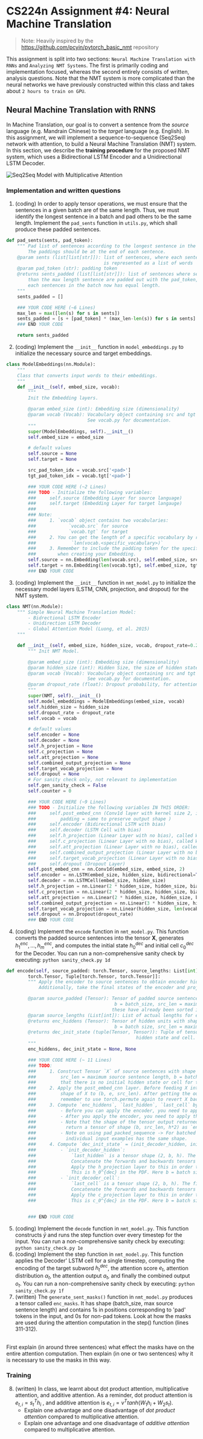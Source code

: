 # CS224n Assignment #4: Neural Machine Translation 

> Note: Heavily inspired by the https://github.com/pcyin/pytorch_basic_nmt repository

This assignment is split into two sections: `Neural Machine Translation with RNNs` and `Analyzing NMT Systems`. The first is primarily coding and implementation focused, whereas the second entirely consists of written, analysis questions. Note that the NMT system is more complicated than the neural networks we have previously constructed within this class and takes about `2 hours to train on GPU`. 


## Neural Machine Translation with RNNS

In Machine Translation, our goal is to convert a sentence from the *source* language (e.g. Mandrain Chinese) to the *target* language (e.g. English). In this assignment, we will implement a sequence-to-sequence (Seq2Seq) network with attention, to build a Neural Machine Translation (NMT) system. In this section, we describe the **training procedure** for the proposed NMT system, which uses a Bidirectional LSTM Encoder and a Unidirectional LSTM Decoder.

![Seq2Seq Model with Multiplicative Attention](./image/seq2seq_model.png)

### Implementation and written questions

1. (coding) In order to apply tensor operations, we must ensure that the sentences in a given batch are of the same length. Thus, we must identify the longest sentence in a batch and pad others to be the same length. Implement the `pad_sents` function in `utils.py`, which shall produce these padded sentences.

```python
def pad_sents(sents, pad_token):
    """ Pad list of sentences according to the longest sentence in the batch.
        The paddings should be at the end of each sentence.
    @param sents (list[list[str]]): list of sentences, where each sentence
                                    is represented as a list of words
    @param pad_token (str): padding token
    @returns sents_padded (list[list[str]]): list of sentences where sentences shorter
        than the max length sentence are padded out with the pad_token, such that
        each sentences in the batch now has equal length.
    """
    sents_padded = []

    ### YOUR CODE HERE (~6 Lines)
    max_len = max([len(s) for s in sents])
    sents_padded = [s + [pad_token] * (max_len-len(s)) for s in sents]
    ### END YOUR CODE

    return sents_padded
```

2. (coding) Implement the `__init__` function in `model_embeddings.py` to initialize the necessary source and target embeddings.

```python
class ModelEmbeddings(nn.Module): 
    """
    Class that converts input words to their embeddings.
    """
    def __init__(self, embed_size, vocab):
        """
        Init the Embedding layers.

        @param embed_size (int): Embedding size (dimensionality)
        @param vocab (Vocab): Vocabulary object containing src and tgt languages
                              See vocab.py for documentation.
        """
        super(ModelEmbeddings, self).__init__()
        self.embed_size = embed_size

        # default values
        self.source = None
        self.target = None

        src_pad_token_idx = vocab.src['<pad>']
        tgt_pad_token_idx = vocab.tgt['<pad>']

        ### YOUR CODE HERE (~2 Lines)
        ### TODO - Initialize the following variables:
        ###     self.source (Embedding Layer for source language)
        ###     self.target (Embedding Layer for target langauge)
        ###
        ### Note:
        ###     1. `vocab` object contains two vocabularies:
        ###            `vocab.src` for source
        ###            `vocab.tgt` for target
        ###     2. You can get the length of a specific vocabulary by running:
        ###             `len(vocab.<specific_vocabulary>)`
        ###     3. Remember to include the padding token for the specific vocabulary
        ###        when creating your Embedding.
        self.source = nn.Embedding(len(vocab.src), self.embed_size, src_pad_token_idx)
        self.target = nn.Embedding(len(vocab.tgt), self.embed_size, tgt_pad_token_idx)
        ### END YOUR CODE
```

3. (coding) Implement the `__init__` function in `nmt_model.py` to initialize the necessary model layers (LSTM, CNN, projection, and dropout) for the NMT system.

```python
class NMT(nn.Module):
    """ Simple Neural Machine Translation Model:
        - Bidrectional LSTM Encoder
        - Unidirection LSTM Decoder
        - Global Attention Model (Luong, et al. 2015)
    """

    def __init__(self, embed_size, hidden_size, vocab, dropout_rate=0.2):
        """ Init NMT Model.

        @param embed_size (int): Embedding size (dimensionality)
        @param hidden_size (int): Hidden Size, the size of hidden states (dimensionality)
        @param vocab (Vocab): Vocabulary object containing src and tgt languages
                              See vocab.py for documentation.
        @param dropout_rate (float): Dropout probability, for attention
        """
        super(NMT, self).__init__()
        self.model_embeddings = ModelEmbeddings(embed_size, vocab)
        self.hidden_size = hidden_size
        self.dropout_rate = dropout_rate
        self.vocab = vocab

        # default values
        self.encoder = None
        self.decoder = None
        self.h_projection = None
        self.c_projection = None
        self.att_projection = None
        self.combined_output_projection = None
        self.target_vocab_projection = None
        self.dropout = None
        # For sanity check only, not relevant to implementation
        self.gen_sanity_check = False
        self.counter = 0

        ### YOUR CODE HERE (~9 Lines)
        ### TODO - Initialize the following variables IN THIS ORDER:
        ###     self.post_embed_cnn (Conv1d layer with kernel size 2, input and output channels = embed_size,
        ###         padding = same to preserve output shape )
        ###     self.encoder (Bidirectional LSTM with bias)
        ###     self.decoder (LSTM Cell with bias)
        ###     self.h_projection (Linear Layer with no bias), called W_{h} in the PDF.
        ###     self.c_projection (Linear Layer with no bias), called W_{c} in the PDF.
        ###     self.att_projection (Linear Layer with no bias), called W_{attProj} in the PDF.
        ###     self.combined_output_projection (Linear Layer with no bias), called W_{u} in the PDF.
        ###     self.target_vocab_projection (Linear Layer with no bias), called W_{vocab} in the PDF.
        ###     self.dropout (Dropout Layer)
        self.post_embed_cnn = nn.Conv1d(embed_size, embed_size, 2)
        self.encoder = nn.LSTM(embed_size, hidden_size, bidirectional=True)
        self.decoder = nn.LSTMCell(embed_size, hidden_size)
        self.h_projection = nn.Linear(2 * hidden_size, hidden_size, bias=False)
        self.c_projection = nn.Linear(2 * hidden_size, hidden_size, bias=False)
        self.att_projection = nn.Linear(2 * hidden_size, hidden_size, bias=False)
        self.combined_output_projection = nn.Linear(3 * hidden_size, hidden_size, bias=False)
        self.target_vocab_projection = nn.Linear(hidden_size, len(vocab.tgt), bias=False)
        self.dropout = nn.Dropout(dropout_rate)
        ### END YOUR CODE
```

4. (coding) Implement the `encode` function in `nmt_model.py`. This function converts the padded source sentences into the tensor $\mathbf{X}$, generates $h_1^{enc}, ..., h_m^{enc}$, and computes the initial state $h_0^{dec}$ and initial cell $c_0^{dec}$ for the Decoder. You can run a non-comprehensive sanity check by executing: `python sanity_check.py 1d`

```python
def encode(self, source_padded: torch.Tensor, source_lengths: List[int]) -> Tuple[
        torch.Tensor, Tuple[torch.Tensor, torch.Tensor]]:
        """ Apply the encoder to source sentences to obtain encoder hidden states.
            Additionally, take the final states of the encoder and project them to obtain initial states for decoder.

        @param source_padded (Tensor): Tensor of padded source sentences with shape (src_len, b), where
                                        b = batch_size, src_len = maximum source sentence length. Note that
                                       these have already been sorted in order of longest to shortest sentence.
        @param source_lengths (List[int]): List of actual lengths for each of the source sentences in the batch
        @returns enc_hiddens (Tensor): Tensor of hidden units with shape (b, src_len, h*2), where
                                        b = batch size, src_len = maximum source sentence length, h = hidden size.
        @returns dec_init_state (tuple(Tensor, Tensor)): Tuple of tensors representing the decoder's initial
                                                hidden state and cell. Both tensors should have shape (2, b, h).
        """
        enc_hiddens, dec_init_state = None, None

        ### YOUR CODE HERE (~ 11 Lines)
        ### TODO:
        ###     1. Construct Tensor `X` of source sentences with shape (src_len, b, e) using the source model embeddings.
        ###         src_len = maximum source sentence length, b = batch size, e = embedding size. Note
        ###         that there is no initial hidden state or cell for the encoder.
        ###     2. Apply the post_embed_cnn layer. Before feeding X into the CNN, first use torch.permute to change the
        ###         shape of X to (b, e, src_len). After getting the output from the CNN, still stored in the X variable,
        ###         remember to use torch.permute again to revert X back to its original shape.
        ###     3. Compute `enc_hiddens`, `last_hidden`, `last_cell` by applying the encoder to `X`.
        ###         - Before you can apply the encoder, you need to apply the `pack_padded_sequence` function to X.
        ###         - After you apply the encoder, you need to apply the `pad_packed_sequence` function to enc_hiddens.
        ###         - Note that the shape of the tensor output returned by the encoder RNN is (src_len, b, h*2) and we want to
        ###           return a tensor of shape (b, src_len, h*2) as `enc_hiddens`, so you may need to do more permuting.
        ###         - Note on using pad_packed_sequence -> For batched inputs, you need to make sure that each of the
        ###           individual input examples has the same shape.
        ###     4. Compute `dec_init_state` = (init_decoder_hidden, init_decoder_cell):
        ###         - `init_decoder_hidden`:
        ###             `last_hidden` is a tensor shape (2, b, h). The first dimension corresponds to forwards and backwards.
        ###             Concatenate the forwards and backwards tensors to obtain a tensor shape (b, 2*h).
        ###             Apply the h_projection layer to this in order to compute init_decoder_hidden.
        ###             This is h_0^{dec} in the PDF. Here b = batch size, h = hidden size
        ###         - `init_decoder_cell`:
        ###             `last_cell` is a tensor shape (2, b, h). The first dimension corresponds to forwards and backwards.
        ###             Concatenate the forwards and backwards tensors to obtain a tensor shape (b, 2*h).
        ###             Apply the c_projection layer to this in order to compute init_decoder_cell.
        ###             This is c_0^{dec} in the PDF. Here b = batch size, h = hidden size


        ### END YOUR CODE
```

5. (coding) Implement the `decode` function in `nmt_model.py`. This function constructs $\bar{y}$ and runs the step function over every timestep for the input. You can run a non-comprehensive sanity check by executing: `python sanity_check.py 1e`
6. (coding) Implement the step function in `nmt_model.py`. This function applies the Decoder' LSTM cell for a single timestep, computing the encoding of the target subword $h_t^{dec}$, the attention score $e_t$, attention distribution $\alpha_t$, the attention output $a_t$, and finally the combined output $o_t$. You can run a non-comprehensive sanity check by executing: `python sanity_check.py 1f`
7. (written) The `generate_sent_masks()` function in `nmt_model.py` produces a tensor called `enc_masks`. It has shape (batch_size, max source sentence length) and contains 1s in positions corresponding to 'pad' tokens in the input, and 0s for non-pad tokens. Look at how the masks are used during the attention computation in the step() function (lines 311-312).
<br>
First explain (in around three sentences) what effect the masks have on the entire attention computation. Then explain (in one or two sentences) why it is necessary to use the masks in this way.

### Training

8. (written) In class, we learnt about dot product attention, multiplicative attention, and additive attention. As a reminder, dot product attention is $e_{t,i}=s_t^Th_i$ , and additive attention is $e_{t,i}=v^Ttanh(W_1h_i+W_2s_t)$.
    - Explain one advantage and one disadvantage of *dot product attention* compared to multiplicative attention.
    - Explain one advantage and one disadvantage of *additive attention* compared to multiplicative attention.